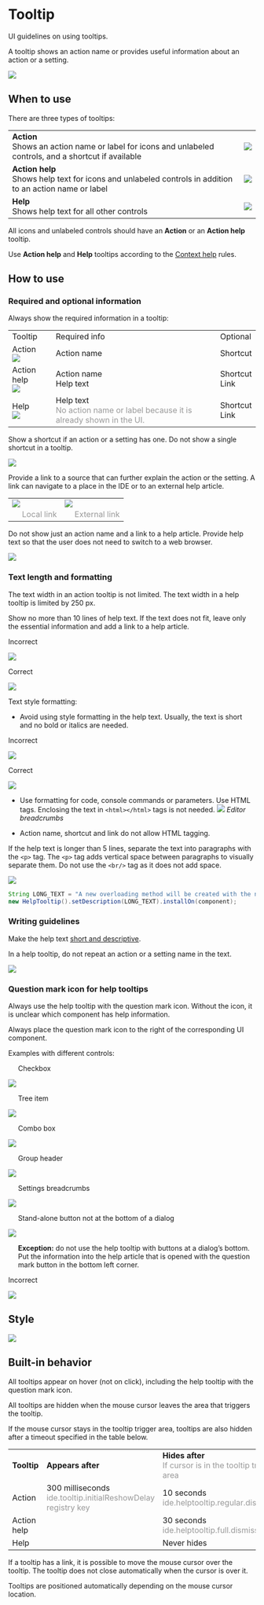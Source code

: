<!-- Copyright 2000-2024 JetBrains s.r.o. and contributors. Use of this source code is governed by the Apache 2.0 license. -->

# Tooltip

<link-summary>UI guidelines on using tooltips.</link-summary>

A tooltip shows an action name or provides useful information about an action or a setting.

![](01_top_pic.png)

## When to use

There are three types of tooltips:

<table style="none">
  <tr>
    <td>
        <strong>Action </strong><br/>
        Shows an action name or label for&nbsp;icons and unlabeled controls, and&nbsp;a&nbsp;shortcut if available
    </td>
    <td>
        <img src="../../../images/ui/tooltip/02_regular_tooltip.png" />
    </td>
  </tr>
  <tr>
    <td>
        <strong>Action help </strong><br/>
        Shows help text for icons and unlabeled controls in addition to&nbsp;an&nbsp;action name or label
    </td>
    <td>
        <img src="../../../images/ui/tooltip/03_action_help_tooltip.png" />
    </td>
  </tr>
  <tr>
    <td>
        <strong>Help</strong><br/>
        Shows help text for all other controls
    </td>
    <td>
        <img src="../../../images/ui/tooltip/03_help_tooltip.png" />
    </td>
  </tr>
</table>


All icons and unlabeled controls should have an **Action** or an **Action help** tooltip.

Use **Action help** and **Help** tooltips according to the [Context help](context_help.md) rules.

## How to use

### Required and optional information

Always show the required information in a tooltip:

<table style="none">
  <tr><td> Tooltip </td>
  <td> Required info </td>
  <td> Optional </td></tr>
  <tr>
    <td>
        Action <br/>
        <img src="../../../images/ui/tooltip/08_regular_tooltip.png"/>
    </td>
    <td>
        Action name
    </td>
    <td>
        Shortcut
    </td>
  </tr>
  <tr>
    <td>
        Action help <br/>
        <img src="../../../images/ui/tooltip/08_toolbar_help_tooltip.png"/>
    </td>
    <td>
        Action name <br/>
        Help text
    </td>
    <td>
        Shortcut <br/>
        Link
    </td>
  </tr>
  <tr>
    <td>
        Help <br/>
        <img src="../../../images/ui/tooltip/08_help_tooltip.png"/>
    </td>
    <td>
        Help text <br/>
        <span style="color: #999999">No action name or label because it is already shown in&nbsp;the UI.</span>
    </td>
    <td>
        Shortcut <br/>
        Link
    </td>
  </tr>
</table>

<!--
<p><strong>Implementation</strong></p>

<p>Action</p>

<code-block lang="java">
new HelpTooltip().setTitle("Commit").setShortcut("⌘K").installOn(component);
</code-block>

<p>Action help</p>

<code-block lang="java">
new HelpTooltip().setTitle("Switch Task").setDescription("Tasks are stored locally only. Connect your issue tracker to link your commits with the corresponding issues.").setShortcut("⌥⇧T").setLink("Managing tasks", ()->{}).installOn(component);
</code-block>

<p>Help</p>

<code-block lang="java">
new HelpTooltip().setDescription("Useful when moving constants (static final fields) to an enum type in cases when the enum type has a constructor with one parameter of the suitable type.").setShortcut("⌘M").setLink("Example", ()->{}).installOn(component);
</code-block>

<p><br/></p>
-->

Show a shortcut if an action or a setting has one. Do not show a single shortcut in a tooltip.

![](09_tooltip_only_incorrect.png)

Provide a link to a source that can further explain the action or the setting. A link can navigate to a place in the IDE or to an external help article.

<table style="none">
  <tr>
    <td>
        <img src="../../../images/ui/tooltip/10_tooltip_local_link.png" />
    </td>
    <td>
        <img src="../../../images/ui/tooltip/10_tooltip_ext_link.png" />
    </td>
  </tr>
  <tr>
    <td style="padding-top: 0">
        <span style="color: #999999; margin-left: 20px">Local link</span>
    </td>
    <td style="padding-top: 0">
        <span style="color: #999999; margin-left: 20px">External link</span>
    </td>
  </tr>
</table>


Do not show just an action name and a link to a help article. Provide help text so that the user does not need to switch to a web browser.

![](11_link_only_incorrect.png)

### Text length and formatting

The text width in an action tooltip is not limited. The text width in a help tooltip is limited by 250 px.

Show no more than 10 lines of help text. If the text does not fit, leave only the essential information and add a link to a help article.

<p>Incorrect</p>

![](tooltip_long_text_incorrect.png)

<p>Correct</p>

![](tooltip_long_text_correct.png)

Text style formatting:

* Avoid using style formatting in the help text. Usually, the text is short and no bold or italics are needed.
<p>Incorrect</p>

![](../../../images/ui/tooltip/tooltip_no_styling_incorrect.png)

<p>Correct</p>

![](../../../images/ui/tooltip/tooltip_no_styling_correct.png)

* Use formatting for code, console commands or parameters. Use HTML tags. Enclosing the text in `<html></html>` tags is not needed.
![](tooltip_code_styling.png)
*Editor breadcrumbs*

* Action name, shortcut and link do not allow HTML tagging.

If the help text is longer than 5 lines, separate the text into paragraphs with the `<p>` tag. The `<p>` tag adds vertical space between paragraphs to visually separate them. Do not use the `<br/>` tag as it does not add space.

![](12_tooltip_paragraph.png)

```java
String LONG_TEXT = "A new overloading method will be created with the new parameter added to this method definition.<p>The method with the old signature will be kept and the call to the new method will be added to it. The necessary value or expression will be passed to the new method call.";
new HelpTooltip().setDescription(LONG_TEXT).installOn(component);
```

### Writing guidelines

Make the help text [short and descriptive](writing_short.md).

In a help tooltip, do not repeat an action or a setting name in the text.

![](13_tooltip_dont_repeat_setting.png)

### Question mark icon for help tooltips

Always use the help tooltip with the question mark icon. Without the icon, it is unclear which component has help information.

Always place the question mark icon to the right of the corresponding UI component.

<p>Examples with different controls:</p>

<p style="margin-left: 20px">Checkbox</p>

![](04_question_icon_tooltip.png)

<p style="margin-left: 20px">Tree item</p>

![](05_question_icon_tree.png)

<p style="margin-left: 20px">Combo box</p>

![](14_placement_labeled_input.png)

<p style="margin-left: 20px">Group header</p>

![](15_placement_group_header.png)

<p style="margin-left: 20px">Settings breadcrumbs</p>

![](16_placement_settings_header.png)

<p style="margin-left: 20px">Stand-alone button not at the bottom of a dialog</p>

![](07_help_tooltip_button.png)

<p style="margin-left: 20px"><strong>Exception:</strong> do not use the help tooltip with buttons at a dialog’s bottom. Put the information into the help article that is opened with the question mark button in the bottom left corner.</p>

<p>Incorrect</p>

![](06_help_tooltip_button_incorrect.png)

## Style

<img src="../../../images/ui/tooltip/tooltip_style.png" />

## Built-in behavior

All tooltips appear on hover (not on click), including the help tooltip with the question mark icon.

All tooltips are hidden when the mouse cursor leaves the area that triggers the tooltip.

If the mouse cursor stays in the tooltip trigger area, tooltips are also hidden after a timeout specified in the table below.

<table style="none">
  <tr>
    <td>
        <strong>Tooltip</strong>
    </td>
    <td>
        <strong>Appears after</strong>
    </td>
    <td>
        <strong>Hides after</strong> <br/>
        <span style="color: #999999">If cursor is in the tooltip trigger area</span>
    </td>
  </tr>
  <tr>
    <td>
        Action
    </td>
    <td>
        300 milliseconds <br/>
        <span style="color: #999999">ide.tooltip.initialReshowDelay registry key </span>
    </td>
    <td>
        10 seconds <br/>
        <span style="color: #999999">ide.helptooltip.regular.dismissDelay</span>
    </td>
  </tr>
  <tr>
    <td>
        Action help
    </td>
    <td>
    </td>
    <td>
        30 seconds <br/>
        <span style="color: #999999">ide.helptooltip.full.dismissDelay</span>
    </td>
  </tr>
  <tr>
    <td>
        Help
    </td>
    <td>
    </td>
    <td>
        Never hides
    </td>
  </tr>
</table>


If a tooltip has a link, it is possible to move the mouse cursor over the tooltip. The tooltip does not close automatically when the cursor is over it.

Tooltips are positioned automatically depending on the mouse cursor location.

